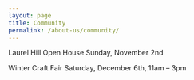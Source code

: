 ```yaml
---
layout: page
title: Community
permalink: /about-us/community/
---
```


Laurel Hill Open House
Sunday, November 2nd

Winter Craft Fair
Saturday, December 6th, 11am – 3pm